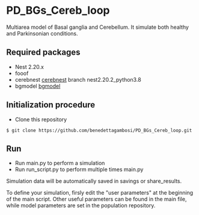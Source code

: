 # PD_BGs_Cereb_loop
Multiarea model of Basal ganglia and Cerebellum. It simulate both healthy and Parkinsonian conditions.

## Required packages
- Nest 2.20.x
- fooof
- cerebnest [cerebnest](https://github.com/marcobiasizzo/cereb-nest/tree/nest2.20.2_python3.8) branch nest2.20.2_python3.8
- bgmodel [bgmodel](https://github.com/marcobiasizzo/bgmodel)

## Initialization procedure
- Clone this repository
```
$ git clone https://github.com/benedettagambosi/PD_BGs_Cereb_loop.git
```

## Run 
- Run main.py to perform a simulation
- Run run_script.py to perform multiple times main.py

Simulation data will be automatically saved in savings or share_results.

To define your simulation, firsly edit the "user parameters" at the beginning of the main script.
Other useful parameters can be found in the main file, while model parameters are set in the population repository.
